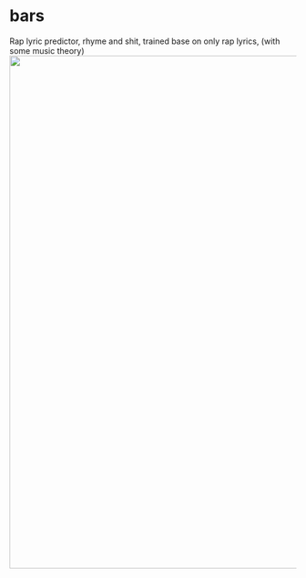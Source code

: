 # bars
Rap lyric predictor, rhyme and shit, trained base on only rap lyrics, (with some music theory)
<img src="https://c.tenor.com/wGjiGKXJK3wAAAAM/lebron-jam-lebron.gif" style="width: 900px">
